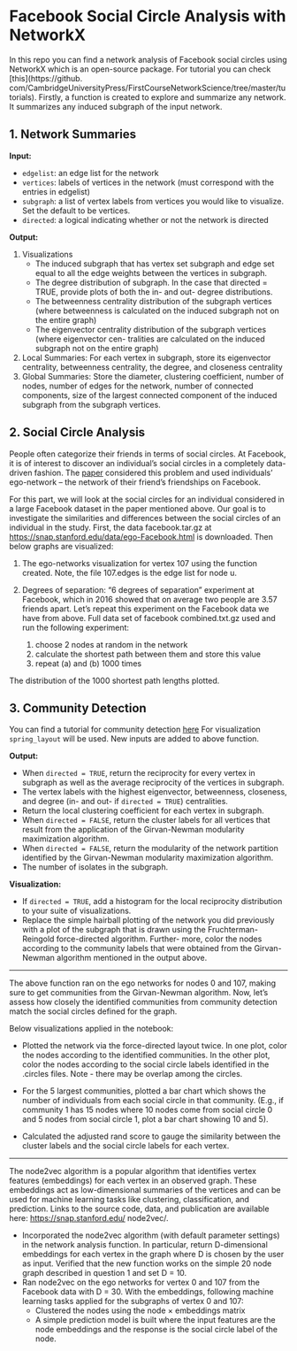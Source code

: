 # Facebook Social Circle Analysis with NetworkX

In this repo you can find a network analysis of Facebook social circles using NetworkX which is an open-source package. For tutorial you can check [this](https://github. com/CambridgeUniversityPress/FirstCourseNetworkScience/tree/master/tutorials). Firstly, a function is created to explore and summarize any network. It summarizes any induced subgraph of the input network.

## 1. Network Summaries

**Input:**

* `edgelist`: an edge list for the network
* `vertices`: labels of vertices in the network (must correspond with the entries in edgelist)
* `subgraph`: a list of vertex labels from vertices you would like to visualize. Set the default to be vertices.
* `directed`: a logical indicating whether or not the network is directed

**Output:**

1. Visualizations
    * The induced subgraph that has vertex set subgraph and edge set equal to all the edge weights between the vertices in subgraph.
    * The degree distribution of subgraph. In the case that directed = TRUE, provide plots of both the in- and out- degree distributions.
    * The betweenness centrality distribution of the subgraph vertices (where betweenness is calculated on the induced subgraph not on the entire graph)
    * The eigenvector centrality distribution of the subgraph vertices (where eigenvector cen- tralities are calculated on the induced subgraph not on the entire graph)
2. Local Summaries: For each vertex in subgraph, store its eigenvector centrality, betweenness centrality, the degree, and closeness centrality
3. Global Summaries: Store the diameter, clustering coefficient, number of nodes, number of edges for the network, number of connected components, size of the largest connected component of the induced subgraph from the subgraph vertices.

## 2. Social Circle Analysis

People often categorize their friends in terms of social circles. At Facebook, it is of interest to discover an individual’s social circles in a completely data- driven fashion. The [paper](http://i.stanford.edu/~julian/pdfs/nips2012.pdf) considered this problem and used individuals’ ego-network – the network of their friend’s friendships on Facebook. 

For this part, we will look at the social circles for an individual considered in a large Facebook dataset in the paper mentioned above. Our goal is to investigate the similarities and differences between the social circles of an individual in the study. First, the data facebook.tar.gz at https://snap.stanford.edu/data/ego-Facebook.html is downloaded.
Then below graphs are visualized:

1. The ego-networks visualization for vertex 107 using the function created. Note, the file 107.edges is the edge list for node u.

2. Degrees of separation: “6 degrees of separation” experiment at Facebook, which in 2016 showed that on average two people are 3.57 friends apart. Let’s repeat this experiment on the Facebook data we have from above. Full data set of facebook combined.txt.gz used and run the following experiment:
    1. choose 2 nodes at random in the network
    2. calculate the shortest path between them and store this value
    3. repeat (a) and (b) 1000 times

The distribution of the 1000 shortest path lengths plotted.

## 3. Community Detection

You can find a tutorial for community detection [here]( https://github.com/CambridgeUniversityPress/FirstCourseNetworkScience/tree/master/)
For visualization `spring_layout` will be used. New inputs are added to above function.

**Output:**

* When `directed = TRUE`, return the reciprocity for every vertex in subgraph as well as the average reciprocity of the vertices in subgraph.
* The vertex labels with the highest eigenvector, betweenness, closeness, and degree (in- and out- if `directed = TRUE`) centralities.
* Return the local clustering coefficient for each vertex in subgraph.
* When `directed = FALSE`, return the cluster labels for all vertices that result from the
application of the Girvan-Newman modularity maximization algorithm.
* When `directed = FALSE`, return the modularity of the network partition identified by the Girvan-Newman modularity maximization algorithm.
* The number of isolates in the subgraph.

**Visualization:**

* If `directed = TRUE`, add a histogram for the local reciprocity distribution to your suite of visualizations.
* Replace the simple hairball plotting of the network you did previously with a plot of the subgraph that is drawn using the Fruchterman-Reingold force-directed algorithm. Further- more, color the nodes according to the community labels that were obtained from the Girvan- Newman algorithm mentioned in the output above.

---

The above function ran on the ego networks for nodes 0 and 107, making sure to get communities from the Girvan-Newman algorithm. Now, let’s assess how closely the identified communities from community detection match the social circles defined for the graph.

Below visualizations applied in the notebook:

* Plotted the network via the force-directed layout twice. In one plot, color the nodes according to the identified communities. In the other plot, color the nodes according to the social circle labels identified in the .circles files. Note - there may be overlap among the circles. 

* For the 5 largest communities, plotted a bar chart which shows the number of individuals from each social circle in that community. (E.g., if community 1 has 15 nodes where 10 nodes come from social circle 0 and 5 nodes from social circle 1, plot a bar chart showing 10 and 5).
* Calculated the adjusted rand score to gauge the similarity between the cluster labels and the social circle labels for each vertex.

---

The node2vec algorithm is a popular algorithm that identifies vertex features (embeddings) for each vertex in an observed graph. These embeddings act as low-dimensional summaries of the vertices and can be used for machine learning tasks like clustering, classification, and prediction. Links to the source code, data, and publication are available here: https://snap.stanford.edu/ node2vec/.

* Incorporated the node2vec algorithm (with default parameter settings) in the network analysis function. In particular, return D-dimensional embeddings for each vertex in the graph where D is chosen by the user as input. Verified that the new function works on the simple 20 node graph described in question 1 and set D = 10.
* Ran node2vec on the ego networks for vertex 0 and 107 from the Facebook data with D = 30. With the embeddings, following machine learning tasks applied for the subgraphs of vertex 0 and 107:
    * Clustered the nodes using the node × embeddings matrix
    * A simple prediction model is built where the input features are the node embeddings and the response is the social circle label of the node.